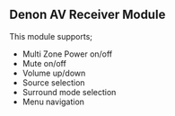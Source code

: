 ## Denon AV Receiver Module

This module supports;

* Multi Zone Power on/off
* Mute on/off
* Volume up/down
* Source selection
* Surround mode selection
* Menu navigation

